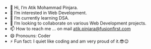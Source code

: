 - 👋 Hi, I’m Atik Mohammad Pinjara.
- 👀 I’m interested in Web Development.
- 🌱 I’m currently learning DSA.
- 💞️ I’m looking to collaborate on various Web Development projects.
- 📫 How to reach me ... on mail atik.pinjara@fusionfirst.com
- 😄 Pronouns: Coder
- ⚡ Fun fact: I quiet like coding and am very proud of it.😎😉

<!---
atikPinjara/atikPinjara is a ✨ special ✨ repository because its `README.md` (this file) appears on your GitHub profile.
You can click the Preview link to take a look at your changes.
--->
